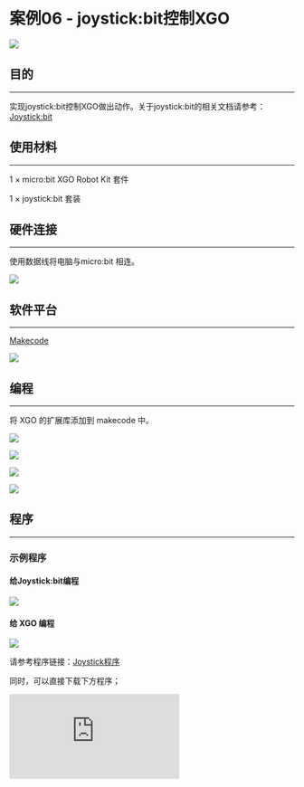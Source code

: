 ﻿---
sidebar_position: 13
sidebar_label: 案例06 - joystick:bit控制XGO
---

# 案例06 - joystick:bit控制XGO

![](https://wiki-media-ef.oss-cn-hongkong.aliyuncs.com/docs/microbit/robot/xgo-robot-kit/images/xgo-6-1.png)

## 目的
---
实现joystick:bit控制XGO做出动作。关于joystick:bit的相关文档请参考：[Joystick:bit](https://www.elecfreaks.com/learn-en/microbitExtensionModule/joystick_bit_v2.html)



## 使用材料
---
1 × micro:bit XGO Robot Kit 套件

1 × joystick:bit 套装



## 硬件连接
---
使用数据线将电脑与micro:bit 相连。

![](https://wiki-media-ef.oss-cn-hongkong.aliyuncs.com/docs/microbit/robot/xgo-robot-kit/images/microbit-xgo-robot-kit-22.png)



## 软件平台
---
[Makecode](https://makecode.microbit.org/#)

![](https://wiki-media-ef.oss-cn-hongkong.aliyuncs.com/docs/microbit/robot/xgo-robot-kit/images/microbit-xgo-robot-kit-10.png)



## 编程
---


将 XGO 的扩展库添加到 makecode 中。

![](https://wiki-media-ef.oss-cn-hongkong.aliyuncs.com/docs/microbit/robot/xgo-robot-kit/images/microbit-xgo-robot-kit-11.png)

![](https://wiki-media-ef.oss-cn-hongkong.aliyuncs.com/docs/microbit/robot/xgo-robot-kit/images/microbit-xgo-robot-kit-12.png)

![](https://wiki-media-ef.oss-cn-hongkong.aliyuncs.com/docs/microbit/robot/xgo-robot-kit/images/microbit-xgo-robot-kit-13.png)

![](https://wiki-media-ef.oss-cn-hongkong.aliyuncs.com/docs/microbit/robot/xgo-robot-kit/images/microbit-xgo-robot-kit-14.png)



## 程序
---
### 示例程序

#### 给Joystick:bit编程

![](https://wiki-media-ef.oss-cn-hongkong.aliyuncs.com/docs/microbit/robot/xgo-robot-kit/images/microbit-xgot-robot-kit-case06-out-of-the-square-01.png)

#### 给 XGO 编程

![](https://wiki-media-ef.oss-cn-hongkong.aliyuncs.com/docs/microbit/robot/xgo-robot-kit/images/microbit-xgot-robot-kit-case06-out-of-the-square-02.png)



请参考程序链接：[Joystick程序](https://makecode.microbit.org/_gPjJh9HEUYUm)

同时，可以直接下载下方程序；


<div
    style={{
        position: 'relative',
        paddingBottom: '60%',
        overflow: 'hidden',
    }}
>
    <iframe
        src="https://makecode.microbit.org/_gPjJh9HEUYUm"
        frameborder="0"
        sandbox="allow-popups allow-forms allow-scripts allow-same-origin"
        style={{
            position: 'absolute',
            width: '100%',
            height: '100%',
        }}
    />
</div>
请参考程序链接：[XGO程序](https://makecode.microbit.org/_LhKY78KcAFHa)

同时，可以直接下载下方程序；


<div
    style={{
        position: 'relative',
        paddingBottom: '60%',
        overflow: 'hidden',
    }}
>
    <iframe
        src="https://makecode.microbit.org/_LhKY78KcAFHa"
        frameborder="0"
        sandbox="allow-popups allow-forms allow-scripts allow-same-origin"
        style={{
            position: 'absolute',
            width: '100%',
            height: '100%',
        }}
    />
</div>
## 相关问题
---
如果 XGO 没有行走，检查电源是否充足或者Joystick:bit的电量是否充足；



## 思考
---
能否让 XGO 根据Joystick:bit的C/D/E/F按键来做出相关动作？
